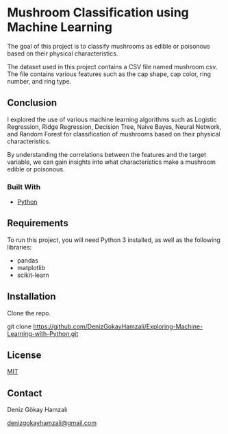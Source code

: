 # Mushroom Classification using Machine Learning

The goal of this project is to classify mushrooms as edible or poisonous based on their physical characteristics.

The dataset used in this project contains a CSV file named mushroom.csv. The file contains various features such as the cap shape, cap color, ring number, and ring type.

## Conclusion

I explored the use of various machine learning algorithms such as Logistic Regression, Ridge Regression, Decision Tree, Naive Bayes, Neural Network, and Random Forest for classification of mushrooms based on their physical characteristics.

By understanding the correlations between the features and the target variable, we can gain insights into what characteristics make a mushroom edible or poisonous.


### Built With
- [Python](https://www.python.org/)

## Requirements
To run this project, you will need Python 3 installed, as well as the following libraries:

- pandas
- matplotlib
- scikit-learn


## Installation
Clone the repo.

git clone https://github.com/DenizGokayHamzali/Exploring-Machine-Learning-with-Python.git

## License
[MIT](https://choosealicense.com/licenses/mit/)

## Contact

Deniz Gökay Hamzalı

<denizgokayhamzali@gmail.com>

